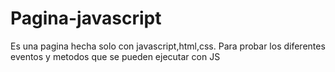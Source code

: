 # Pagina-javascript
Es una pagina hecha solo con javascript,html,css.
Para probar los diferentes eventos y metodos que se pueden ejecutar con JS
